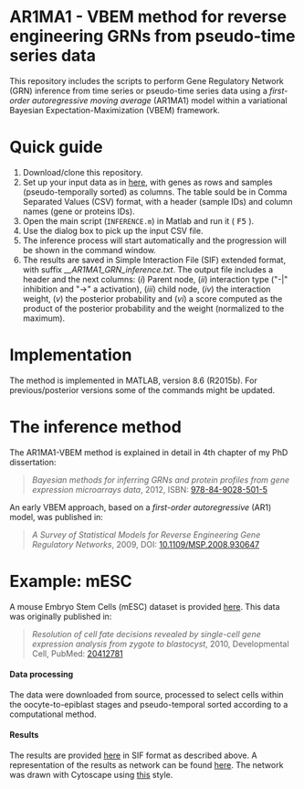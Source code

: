 AR1MA1 - VBEM method for reverse engineering GRNs from pseudo-time series data
====

This repository includes the scripts to perform Gene Regulatory Network (GRN) inference from time series or pseudo-time series data using a *first-order autoregressive moving average* (AR1MA1) model within a variational Bayesian Expectation-Maximization (VBEM) framework.


# Quick guide

1. Download/clone this repository.
1. Set up your input data as in [here](https://github.com/mscastillo/GRNVBEM/blob/master/mESC/mESC.csv), with genes as rows and samples (pseudo-temporally sorted) as columns. The table sould be in Comma Separated Values (CSV) format, with a header (sample IDs) and column names (gene or proteins IDs).
1. Open the main script (`INFERENCE.m`) in Matlab and run it ( <kbd>F5</kbd> ).
1. Use the dialog box to pick up the input CSV file.
1. The inference process will start automatically and the progression will be shown in the command window.
1. The results are saved in Simple Interaction File (SIF) extended format, with suffix *__AR1MA1_GRN_inference.txt*. The output file includes a header and the next columns: (*i*) Parent node, (*ii*) interaction type ("-|" inhibition and "->" a activation), (*iii*) child node, (*iv*) the interaction weight, (*v*) the posterior probability and (*vi*) a score computed as the product of the posterior probability and the weight (normalized to the maximum). 


# Implementation

The method is implemented in MATLAB, version 8.6 (R2015b). For previous/posterior versions some of the commands might be updated.


# The inference method

The AR1MA1-VBEM method is explained in detail in 4th chapter of my PhD dissertation:

> *Bayesian methods for inferring GRNs and protein profiles from gene expression microarrays data*, 2012, ISBN: [978-84-9028-501-5](http://cul.worldcat.org/oclc/870124049)

An early VBEM approach, based on a *first-order autoregressive* (AR1) model, was published in:

> *A Survey of Statistical Models for Reverse Engineering Gene Regulatory Networks*, 2009, DOI: [10.1109/MSP.2008.930647](http://dx.doi.org/10.1109%2FMSP.2008.930647)


# Example: mESC

A mouse Embryo Stem Cells (mESC) dataset is provided [here](https://github.com/mscastillo/GRNVBEM/blob/master/mESC/embryo.csv). This data was originally published in:

> *Resolution of cell fate decisions revealed by single-cell gene expression analysis from zygote to blastocyst*, 2010, Developmental Cell, PubMed: [20412781](http://www.ncbi.nlm.nih.gov/pubmed/20412781)

#### Data processing

The data were downloaded from source, processed to select cells within the oocyte-to-epiblast stages and pseudo-temporal sorted according to a computational method.

#### Results

The results are provided [here](https://github.com/mscastillo/GRNVBEM/blob/master/mESC/mESC__AR1MA1_GRN_inference.txt) in SIF format as described above. A representation of the results as network can be found [here](https://github.com/mscastillo/GRNVBEM/blob/master/mESC/GRN.pdf). The network was drawn with Cytoscape using [this](https://github.com/mscastillo/GRNVBEM/blob/master/mESC/GRN_style.xml) style.
